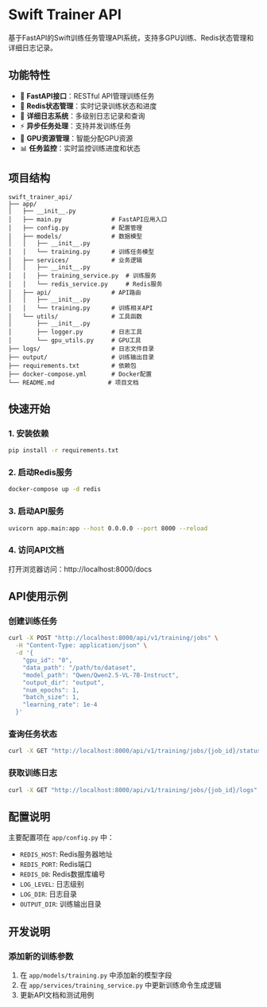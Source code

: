 # Swift Trainer API

基于FastAPI的Swift训练任务管理API系统，支持多GPU训练、Redis状态管理和详细日志记录。

## 功能特性

- 🚀 **FastAPI接口**：RESTful API管理训练任务
- 🔄 **Redis状态管理**：实时记录训练状态和进度
- 📝 **详细日志系统**：多级别日志记录和查询
- ⚡ **异步任务处理**：支持并发训练任务
- 🎯 **GPU资源管理**：智能分配GPU资源
- 📊 **任务监控**：实时监控训练进度和状态

## 项目结构

```
swift_trainer_api/
├── app/
│   ├── __init__.py
│   ├── main.py              # FastAPI应用入口
│   ├── config.py            # 配置管理
│   ├── models/              # 数据模型
│   │   ├── __init__.py
│   │   └── training.py      # 训练任务模型
│   ├── services/            # 业务逻辑
│   │   ├── __init__.py
│   │   ├── training_service.py  # 训练服务
│   │   └── redis_service.py     # Redis服务
│   ├── api/                 # API路由
│   │   ├── __init__.py
│   │   └── training.py      # 训练相关API
│   └── utils/               # 工具函数
│       ├── __init__.py
│       ├── logger.py        # 日志工具
│       └── gpu_utils.py     # GPU工具
├── logs/                    # 日志文件目录
├── output/                  # 训练输出目录
├── requirements.txt         # 依赖包
├── docker-compose.yml       # Docker配置
└── README.md               # 项目文档
```

## 快速开始

### 1. 安装依赖

```bash
pip install -r requirements.txt
```

### 2. 启动Redis服务

```bash
docker-compose up -d redis
```

### 3. 启动API服务

```bash
uvicorn app.main:app --host 0.0.0.0 --port 8000 --reload
```

### 4. 访问API文档

打开浏览器访问：http://localhost:8000/docs

## API使用示例

### 创建训练任务

```bash
curl -X POST "http://localhost:8000/api/v1/training/jobs" \
  -H "Content-Type: application/json" \
  -d '{
    "gpu_id": "0",
    "data_path": "/path/to/dataset",
    "model_path": "Qwen/Qwen2.5-VL-7B-Instruct",
    "output_dir": "output",
    "num_epochs": 1,
    "batch_size": 1,
    "learning_rate": 1e-4
  }'
```

### 查询任务状态

```bash
curl -X GET "http://localhost:8000/api/v1/training/jobs/{job_id}/status"
```

### 获取训练日志

```bash
curl -X GET "http://localhost:8000/api/v1/training/jobs/{job_id}/logs"
```

## 配置说明

主要配置项在 `app/config.py` 中：

- `REDIS_HOST`: Redis服务器地址
- `REDIS_PORT`: Redis端口
- `REDIS_DB`: Redis数据库编号
- `LOG_LEVEL`: 日志级别
- `LOG_DIR`: 日志目录
- `OUTPUT_DIR`: 训练输出目录

## 开发说明

### 添加新的训练参数

1. 在 `app/models/training.py` 中添加新的模型字段
2. 在 `app/services/training_service.py` 中更新训练命令生成逻辑
3. 更新API文档和测试用例

